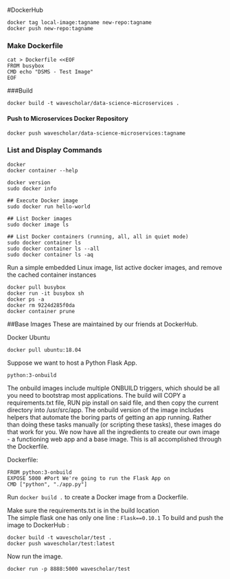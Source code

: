 
#DockerHub

```
docker tag local-image:tagname new-repo:tagname
docker push new-repo:tagname
```

### Make Dockerfile
```
cat > Dockerfile <<EOF
FROM busybox
CMD echo "DSMS - Test Image"
EOF
```
###Build
```
docker build -t wavescholar/data-science-microservices .
```
#### Push to Microservices Docker Repository
```
docker push wavescholar/data-science-microservices:tagname
```

### List and Display Commands

```
docker
docker container --help

docker version
sudo docker info

## Execute Docker image
sudo docker run hello-world

## List Docker images
sudo docker image ls

## List Docker containers (running, all, all in quiet mode)
sudo docker container ls
sudo docker container ls --all
sudo docker container ls -aq
```

Run a simple embedded Linux image, list active docker images, and remove the cached container instances
```
docker pull busybox
docker run -it busybox sh
docker ps -a
docker rm 9224d285f0da
docker container prune
```

##Base Images
These are maintained by our friends at DockerHub.

Docker Ubuntu
```
docker pull ubuntu:18.04
```

Suppose we want to host a Python Flask App.
```
python:3-onbuild
```
The onbuild images include multiple ONBUILD triggers, which should be all you need to bootstrap most applications. The build will COPY a requirements.txt file, RUN pip install on said file, and then copy the current directory into /usr/src/app. The onbuild version of the image includes helpers that automate the boring parts of getting an app running. Rather than doing these tasks manually (or scripting these tasks), these images do that work for you. We now have all the ingredients to create our own image - a functioning web app and a base image. This is all accomplished through the Dockerfile.

Dockerfile:
```
FROM python:3-onbuild
EXPOSE 5000 #Port We're going to run the Flask App on
CMD ["python", "./app.py"]
```

Run ```docker build .``` to create a Docker image from a Dockerfile.

Make sure the requirements.txt is in the build location   
The simple flask one has only one line : ```Flask==0.10.1```
To build and push the image to DockerHub :
```
docker build -t wavescholar/test .
docker push wavescholar/test:latest
```
Now run the image.
```
docker run -p 8888:5000 wavescholar/test
```
